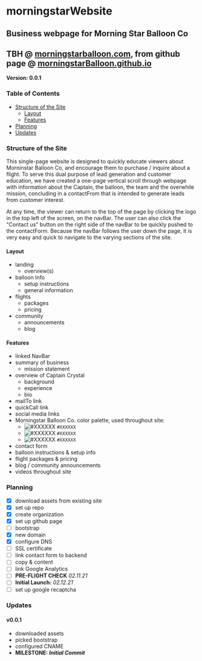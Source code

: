 # morningstarWebsite
## Business webpage for Morning Star Balloon Co
## TBH @ [morningstarballoon.com](https://morningstarballoon.com/), from github page @ [morningstarBalloon.github.io](https://morningstarBalloon.github.io)

**Version: 0.0.1**

### Table of Contents
* [Structure of the Site](#structure-of-the-site)
    * [Layout](#layout)
    * [Features](#features)
* [Planning](#planning)
* [Updates](#updates)


### Structure of the Site
This single-page website is designed to quickly educate viewers about Morninstar Balloon Co, and encourage them to purchase / inquire about a flight. To serve this dual purpose of lead generation and customer education, we have created a one-page vertical scroll through webpage with information about the Captain, the balloon, the team and the overwhile mission, concluding in a contactFrom that is intended to generate leads from customer interest.

At any time, the viewer can return to the top of the page by clicking the logo in the top left of the screen, on the navBar. The user can also click the "Contact us" button on the right side of the navBar to be quickly pushed to the contactForm. Because the navBar follows the user down the page, it is very easy and quick to navigate to the varying sections of the site.

#### Layout
* landing
  * overview(s)
* balloon Info
  * setup instructions
  * general information
* flights
  * packages
  * pricing
* community
  * announcements
  * blog

#### Features
* linked NavBar
* summary of business
  * mission statement
* overview of Captain Crystal
  * background
  * experience
  * bio
* mailTo link
* quickCall link
* social media links
* Morningstar Balloon Co. color palette, used throughout site:
	- ![#XXXXXX](https://placehold.it/15/XXXXX/000000?text=+) `#XXXXXX`
	- ![#XXXXXX](https://placehold.it/15/XXXXX/000000?text=+) `#XXXXXX`
	- ![#XXXXXX](https://placehold.it/15/XXXXX/000000?text=+) `#XXXXXX`
* contact form
* balloon instructions & setup info
* flight packages & pricing
* blog / community announcements
* videos throughout site

### Planning
- [x] download assets from existing site
- [x] set up repo
- [x] create organization
- [x] set up github page
- [ ] bootstrap
- [x] new domain
- [x] configure DNS
- [ ] SSL certificate
- [ ] link contact form to backend
- [ ] copy & content
- [ ] link Google Analytics
- [ ] **PRE-FLIGHT CHECK** _02.11.21_
- [ ] **Initial Launch:** _02.12.21_
- [ ] set up google recaptcha

### Updates
#### v0.0.1
* downloaded assets
* picked bootstrap
* configured CNAME
* **MILESTONE: *Initial Commit***
